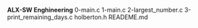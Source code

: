 **ALX-SW Enghineering**
0-main.c
1-main.c
2-largest_number.c
3-print_remaining_days.c
holberton.h
READEME.md
